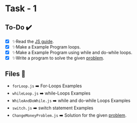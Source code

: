# Task - 1

## To-Do ✔️
- [x] ✨Read the [JS guide](https://developer.mozilla.org/en-US/docs/Web/JavaScript/Guide/Introduction).
- [x] ✨Make a Example Program loops.
- [x] ✨Make a Example Program using while and do-while loops.
- [x] ✨Write a program to solve the given [problem]( https://www.geeksforgeeks.org/find-number-currency-notes-sum-upto-given-amount/).

## Files 📂
- `forLoop.js` ➡️ For-Loops Examples
- `whileLoop.js` ➡️ while-Loops Examples
- `WhileAndDoWhile.js` ➡️ while and do-while Loops Examples
- `switch.js` ➡️ switch statement Examples
- `ChangeMoneyProblem.js` ➡️ Solution for the given [problem]( https://www.geeksforgeeks.org/find-number-currency-notes-sum-upto-given-amount/). 